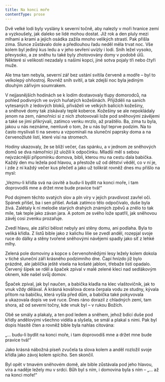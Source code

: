 ```yaml
---
title: Na konci moře
contentType: prose
---
```


  

Dvě velké lodi byly vyslány k severní točně, aby nalezly v moři hranice zemí a vyzkoušely, jak daleko se lidé mohou dostat. Již rok a den pluly mezi mlhami a krami a jejich osádka zažila mnoho velikých strastí. Pak přišla zima. Slunce zůstávalo dole a předlouhou řadu neděl měla trvat noc. Vše kolem byl jediný kus ledu a v jeho sevření uvízly i lodi. Sníh ležel vysoko, převysoko, a ze sněhu tu také byly zhotovovány domy v podobě úlů. Některé si velikostí nezadaly s našimi kopci, jiné sotva pojaly tři nebo čtyři muže.

Ale tma tam nebyla, severní zář bez ustání svítila červeně a modře – byl to velkolepý ohňostroj. Rovněž sníh svítil, a tak zdejší noc byla jediným dlouhým zářivým soumrakem.

V nejjasnějších hodinách se k lodím dostavovaly tlupy domorodců, na pohled podivných ve svých huňatých kožešinách. Přijížděli na saních vytesaných z ledových bloků, přiváželi ve velkých balících kožešiny, a sněhové domy tak získávaly teplé koberce. Kožešiny se ale nepokládaly jenom na zem, námořníci si z nich zhotovovali lože pod sněhovými závějemi a také se jimi přikrývali, zatímco venku mrzlo, až praštělo. Ba, zima tu byla, jakou u nás neznáme, nemluvě o tom, že u nás byl teprve podzim. Na to často myslívali ti na severu a vzpomínali na sluneční paprsky doma a na červenožluté listí, které visí na stromech.

Hodiny ukazovaly, že se blíží večer, čas spánku, a v jednom ze sněhových domů se dva námořníci již uložili k odpočinku. Mladší měl s sebou nejvzácnější připomínku domova, bibli, kterou mu na cestu dala babička. Každý den mu ležela pod hlavou, a přestože už od dětství věděl, co v ní je, i zde z ní každý večer kus přečetl a jako už tolikrát rovněž dnes mu přišlo na mysl:

„Vezmu-li křídla svá na úsvitě a budu-li bydlit na konci moře, i tam doprovodíš mne a držet mne bude pravice tvá!“

Pod dojmem těchto svatých slov a pln víry v jejich pravdivost zavřel oči. Spánek přišel, ba i sen přišel. Avšak zatímco tělo odpočívalo, duše byla živá. Zalétaly k ní melodie starých drahých známých zpěvů a znělo to tak mile, tak teple jako závan jara. A potom ze svého lože spatřil, jak sněhovou závěj cosi zvenku prozařuje.

Zvedl hlavu, ale zářící bělost nebyly ani stěny domu, ani podlaha. Byla to veliká křídla. Z listů bible jako z kalichu lilie se zvedl anděl, rozepjal svoje ruce do dálky a stěny tvořené sněhovými návějemi spadly jako síť z lehké mlhy.

Zelená pole domoviny a kopce s červenohnědými lesy ležely kolem dokola v tiché sluneční záři krásného podzimního dne. Čapí hnízdo již bylo prázdné, ale jablíčka ještě visela na košaté jabloni, třebaže listí opadalo. Červený šípek se rděl a špaček zpíval v malé zelené kleci nad sedlákovým oknem, kde našel svůj domov.

Špaček zpíval, jak byl naučen, a babička kladla na klec vlaštovičník, jak to vnuk vždy dělával. A krásná kovářova dcera čerpala vodu ze studny, kývala přitom na babičku, která vyšla před dům, a babička také pokyvovala a ukazovala dopis ve své ruce. Dnes ráno dorazil z chladných zemí, tam shora, až od severní točny, kde vnuk byl – v rukou Božích.

Obě se smály a plakaly, a ten pod ledem a sněhem, jehož bdící duše pod křídly andělovými všechno viděla a slyšela, se smál a plakal s nimi. Pak byl dopis hlasitě čten a rovněž bible byla nahlas citována:

„… budu-li bydlit na konci moře, i tam doprovodíš mne a držet mne bude pravice tvá!“

Jako krásná nábožná píseň zvučela ta slova kolem a anděl rozložil svoje křídla jako závoj kolem spícího. Sen skončil.

Byl opět v tmavém sněhovém domě, ale bible zůstávala pod jeho hlavou, víra a naděje ležely mu v srdci. Bůh byl s ním, i domovina byla s ním – „… až na konci moře!“
